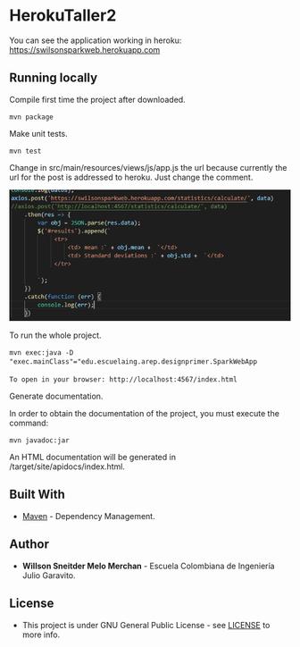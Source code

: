 # HerokuTaller2
You can see the application working in heroku:
https://swilsonsparkweb.herokuapp.com
## Running locally

Compile first time the project after downloaded.

    mvn package

Make unit tests.

    mvn test

Change in src/main/resources/views/js/app.js the url because currently the url for the post is addressed to heroku.
Just change the comment.

   ![UrlPost](https://github.com/swilsonmelo/HerokuTaller2/blob/master/resources/imgs/postUrl.PNG)


To run the whole project.

    mvn exec:java -D "exec.mainClass"="edu.escuelaing.arep.designprimer.SparkWebApp
    
    To open in your browser: http://localhost:4567/index.html
    

Generate documentation.

In order to obtain the documentation of the project, you must execute the command:

    mvn javadoc:jar

An HTML documentation will be generated in /target/site/apidocs/index.html.

## Built With

* [Maven](https://maven.apache.org/) - Dependency Management.

## Author

* **Willson Sneitder Melo Merchan** - Escuela Colombiana de Ingeniería Julio Garavito.

## License

* This project is under GNU General Public License - see [LICENSE](https://github.com/swilsonmelo/Lab1ArepMvnGit/blob/master/LICENSE) to more info.

